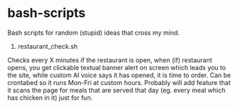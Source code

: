 # bash-scripts
Bash scripts for random (stupid) ideas that cross my mind.

1. restaurant_check.sh

Checks every X minutes if the restaurant is open, when (if) restaurant opens, you get clickable textual banner alert on screen which leads you to the site, while custom AI voice says it has opened, it is time to order. Can be crontabed so it runs Mon-Fri at custom hours. Probably will add feature that it scans the page for meals that are served that day (eg. every meal which has chicken in it) just for fun.
